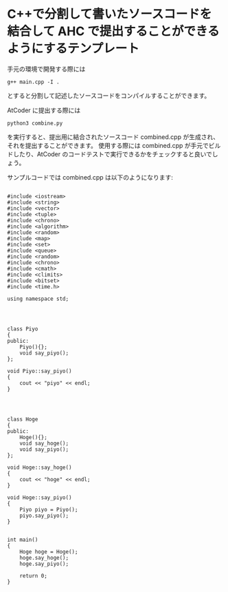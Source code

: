 # C++で分割して書いたソースコードを結合して AHC で提出することができるようにするテンプレート

手元の環境で開発する際には

```
g++ main.cpp -I .
```

とすると分割して記述したソースコードをコンパイルすることができます。

AtCoder に提出する際には

```
python3 combine.py
```

を実行すると、提出用に結合されたソースコード combined.cpp が生成され、それを提出することができます。
使用する際には combined.cpp が手元でビルドしたり、AtCoder のコードテストで実行できるかをチェックすると良いでしょう。

サンプルコードでは combined.cpp は以下のようになります:

```

#include <iostream>
#include <string>
#include <vector>
#include <tuple>
#include <chrono>
#include <algorithm>
#include <random>
#include <map>
#include <set>
#include <queue>
#include <random>
#include <chrono>
#include <cmath>
#include <climits>
#include <bitset>
#include <time.h>

using namespace std;




class Piyo
{
public:
    Piyo(){};
    void say_piyo();
};

void Piyo::say_piyo()
{
    cout << "piyo" << endl;
}




class Hoge
{
public:
    Hoge(){};
    void say_hoge();
    void say_piyo();
};

void Hoge::say_hoge()
{
    cout << "hoge" << endl;
}

void Hoge::say_piyo()
{
    Piyo piyo = Piyo();
    piyo.say_piyo();
}


int main()
{
    Hoge hoge = Hoge();
    hoge.say_hoge();
    hoge.say_piyo();

    return 0;
}
```
